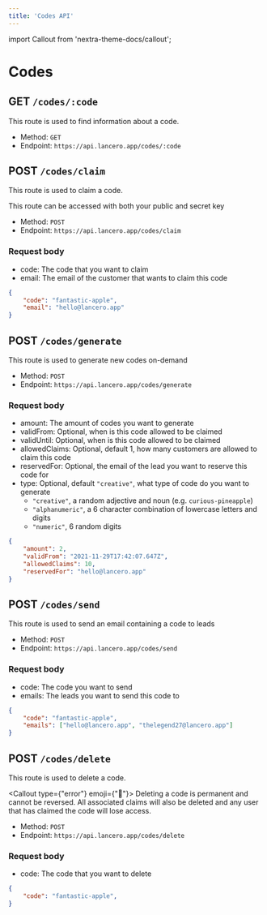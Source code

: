 ```yaml
---
title: 'Codes API'
---
```


import Callout from 'nextra-theme-docs/callout';

# Codes
## GET `/codes/:code`
This route is used to find information about a code.

- Method: `GET`
- Endpoint: `https://api.lancero.app/codes/:code`

## POST `/codes/claim`
This route is used to claim a code.

<Callout>
  This route can be accessed with both your public and secret key
</Callout>

- Method: `POST`
- Endpoint: `https://api.lancero.app/codes/claim`

### Request body
- code: The code that you want to claim
- email: The email of the customer that wants to claim this code

```json
{
    "code": "fantastic-apple",
    "email": "hello@lancero.app"
}
```


## POST `/codes/generate`
This route is used to generate new codes on-demand

- Method: `POST`
- Endpoint: `https://api.lancero.app/codes/generate`

### Request body
- amount: The amount of codes you want to generate
- validFrom: Optional, when is this code allowed to be claimed
- validUntil: Optional, when is this code allowed to be claimed
- allowedClaims: Optional, default 1, how many customers are allowed to claim this code
- reservedFor: Optional, the email of the lead you want to reserve this code for
- type: Optional, default `"creative"`, what type of code do you want to generate
    - `"creative"`, a random adjective and noun (e.g. `curious-pineapple`)
    - `"alphanumeric"`, a 6 character combination of lowercase letters and digits
    - `"numeric"`, 6 random digits

```json
{
    "amount": 2,
    "validFrom": "2021-11-29T17:42:07.647Z",
    "allowedClaims": 10,
    "reservedFor": "hello@lancero.app"
}
```

## POST `/codes/send`
This route is used to send an email containing a code to leads

- Method: `POST`
- Endpoint: `https://api.lancero.app/codes/send`

### Request body
- code: The code you want to send
- emails: The leads you want to send this code to

```json
{
    "code": "fantastic-apple",
    "emails": ["hello@lancero.app", "thelegend27@lancero.app"]
}
```

## POST `/codes/delete`
This route is used to delete a code.

<Callout type={"error"} emoji={"🛑"}>
  Deleting a code is permanent and cannot be reversed. All associated claims will also be deleted and any user that has claimed the code will lose access.
</Callout>

- Method: `POST`
- Endpoint: `https://api.lancero.app/codes/delete`

### Request body
- code: The code that you want to delete

```json
{
    "code": "fantastic-apple",
}
```

